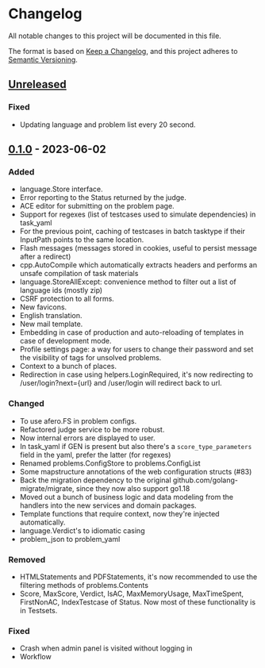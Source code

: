 # Changelog

All notable changes to this project will be documented in this file.

The format is based on [Keep a Changelog](https://keepachangelog.com/en/1.0.0/),
and this project adheres to [Semantic Versioning](https://semver.org/spec/v2.0.0.html).

## [Unreleased]

### Fixed
- Updating language and problem list every 20 second.

## [0.1.0] - 2023-06-02

### Added

- language.Store interface.
- Error reporting to the Status returned by the judge.
- ACE editor for submitting on the problem page.
- Support for regexes (list of testcases used to simulate dependencies) in task_yaml
- For the previous point, caching of testcases in batch tasktype if their InputPath points to the same location.
- Flash messages (messages stored in cookies, useful to persist message after a redirect)
- cpp.AutoCompile which automatically extracts headers and performs an unsafe compilation of task materials
- language.StoreAllExcept: convenience method to filter out a list of language ids (mostly zip)
- CSRF protection to all forms.
- New favicons.
- English translation.
- New mail template.
- Embedding in case of production and auto-reloading of templates in case of development mode.
- Profile settings page: a way for users to change their password and set the visibility of tags for unsolved problems.
- Context to a bunch of places.
- Redirection in case using helpers.LoginRequired, it's now redirecting to /user/login?next={url} and /user/login will redirect back to url.

### Changed

- To use afero.FS in problem configs.
- Refactored judge service to be more robust.
- Now internal errors are displayed to user.
- In task_yaml if GEN is present but also there's a `score_type_parameters` field in the yaml, prefer the latter (for regexes)
- Renamed problems.ConfigStore to problems.ConfigList
- Some mapstructure annotations of the web configuration structs (#83)
- Back the migration dependency to the original github.com/golang-migrate/migrate, since they now also support go1.18
- Moved out a bunch of business logic and data modeling from the handlers into the new services and domain packages.
- Template functions that require context, now they're injected automatically.
- language.Verdict's to idiomatic casing
- problem_json to problem_yaml

### Removed

- HTMLStatements and PDFStatements, it's now recommended to use the filtering methods of problems.Contents
- Score, MaxScore, Verdict, IsAC, MaxMemoryUsage, MaxTimeSpent, FirstNonAC, IndexTestcase of Status. Now most of these functionality is in Testsets.

### Fixed

- Crash when admin panel is visited without logging in
- Workflow

[unreleased]: https://github.com/mraron/njudge/compare/v0.1.0...HEAD
[0.1.0]: https://github.com/mraron/njudge/releases/tag/v0.1.0